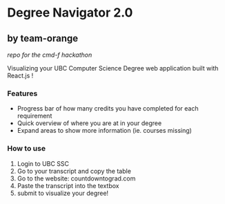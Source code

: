 # Degree Navigator 2.0
## by team-orange
_repo for the cmd-f hackathon_

Visualizing your UBC Computer Science Degree web application built with React.js !

### Features
- Progress bar of how many credits you have completed for each requirement
- Quick overview of where you are at in your degree
- Expand areas to show more information (ie. courses missing)

### How to use
1. Login to UBC SSC
2. Go to your transcript and copy the table
3. Go to the website: countdowntograd.com
4. Paste the transcript into the textbox
5. submit to visualize your degree!
